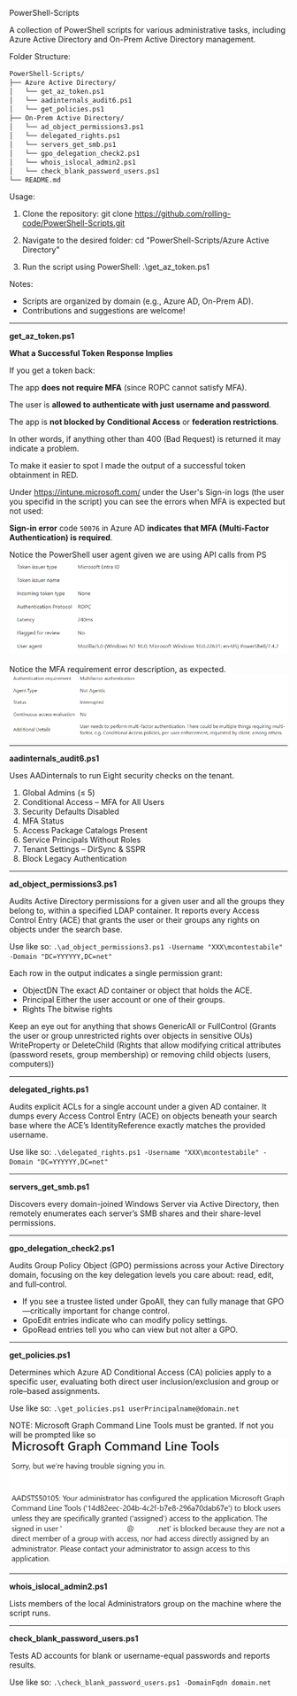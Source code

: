 
PowerShell-Scripts

A collection of PowerShell scripts for various administrative tasks, including Azure Active Directory and On-Prem Active Directory management.

Folder Structure:

```
PowerShell-Scripts/
├── Azure Active Directory/
│   └── get_az_token.ps1
│   └── aadinternals_audit6.ps1
│   └── get_policies.ps1
├── On-Prem Active Directory/
│   └── ad_object_permissions3.ps1
│   └── delegated_rights.ps1
│   └── servers_get_smb.ps1
│   └── gpo_delegation_check2.ps1
│   └── whois_islocal_admin2.ps1
│   └── check_blank_password_users.ps1
└── README.md
```

Usage:

1. Clone the repository:
   git clone https://github.com/rolling-code/PowerShell-Scripts.git

2. Navigate to the desired folder:
   cd "PowerShell-Scripts/Azure Active Directory"

3. Run the script using PowerShell:
   .\get_az_token.ps1

Notes:

- Scripts are organized by domain (e.g., Azure AD, On-Prem AD).
- Contributions and suggestions are welcome!

---
**get_az_token.ps1**

**What a Successful Token Response Implies**

If you get a token back:

The app **does not require MFA** (since ROPC cannot satisfy MFA).

The user is **allowed to authenticate with just username and password**.

The app is **not blocked by Conditional Access** or **federation restrictions**.
 

In other words, if anything other than 400 (Bad Request) is returned it may indicate a problem.

To make it easier to spot I made the output of a successful token obtainment in RED.

Under https://intune.microsoft.com/ under the User's Sign-in logs (the user you specifid in the script) you can see the errors when MFA is expected but not used:

**Sign-in error** code `50076` in Azure AD **indicates that MFA (Multi-Factor Authentication) is required**.

Notice the PowerShell user agent given we are using API calls from PS
![Notice the PowerShell user agent](Azure%20Active%20Directory/docs/image-20250514-202526.png)

Notice the MFA requirement error description, as expected.
![Notice the MFA requirement](Azure%20Active%20Directory/docs/image-20250514-202748.png)

---
**aadinternals_audit6.ps1**

Uses AADinternals to run Eight security checks on the tenant.

1) Global Admins (≤ 5)
2) Conditional Access – MFA for All Users
3) Security Defaults Disabled
4) MFA Status
5) Access Package Catalogs Present
6) Service Principals Without Roles
7) Tenant Settings – DirSync & SSPR
8) Block Legacy Authentication

---
**ad_object_permissions3.ps1**

Audits Active Directory permissions for a given user and all the groups they belong to, within a specified LDAP container. It reports every Access Control Entry (ACE) that grants the user or their groups any rights on objects under the search base.

Use like so:
`.\ad_object_permissions3.ps1 -Username "XXX\mcontestabile" -Domain "DC=YYYYYY,DC=net"`

Each row in the output indicates a single permission grant:
- ObjectDN
The exact AD container or object that holds the ACE.
- Principal
Either the user account or one of their groups.
- Rights
The bitwise rights 

Keep an eye out for anything that shows 
 GenericAll or FullControl (Grants the user or group unrestricted rights over objects in sensitive OUs)
 WriteProperty or DeleteChild (Rights that allow modifying critical attributes (password resets, group membership) or removing child objects (users, computers))

---
**delegated_rights.ps1**

Audits explicit ACLs for a single account under a given AD container. It dumps every Access Control Entry (ACE) on objects beneath your search base where the ACE’s IdentityReference exactly matches the provided username.

Use like so:
`.\delegated_rights.ps1 -Username "XXX\mcontestabile" -Domain "DC=YYYYYY,DC=net"`

---
**servers_get_smb.ps1**

Discovers every domain-joined Windows Server via Active Directory, then remotely enumerates each server’s SMB shares and their share-level permissions.

---
**gpo_delegation_check2.ps1**

Audits Group Policy Object (GPO) permissions across your Active Directory domain, focusing on the key delegation levels you care about: read, edit, and full‐control.
- If you see a trustee listed under GpoAll, they can fully manage that GPO—critically important for change control.
- GpoEdit entries indicate who can modify policy settings.
- GpoRead entries tell you who can view but not alter a GPO.

---
**get_policies.ps1**

Determines which Azure AD Conditional Access (CA) policies apply to a specific user, evaluating both direct user inclusion/exclusion and group or role–based assignments.

Use like so:
`.\get_policies.ps1 userPrincipalname@domain.net`

NOTE: Microsoft Graph Command Line Tools must be granted.
If not you will be prompted like so ![Not enough permissions](Azure%20Active%20Directory/docs/Screenshot%202025-07-30%20135129.png)

---
**whois_islocal_admin2.ps1**

Lists members of the local Administrators group on the machine where the script runs.

---
**check_blank_password_users.ps1**

Tests AD accounts for blank or username-equal passwords and reports results.

Use like so:
`.\check_blank_password_users.ps1 -DomainFqdn domain.net`

